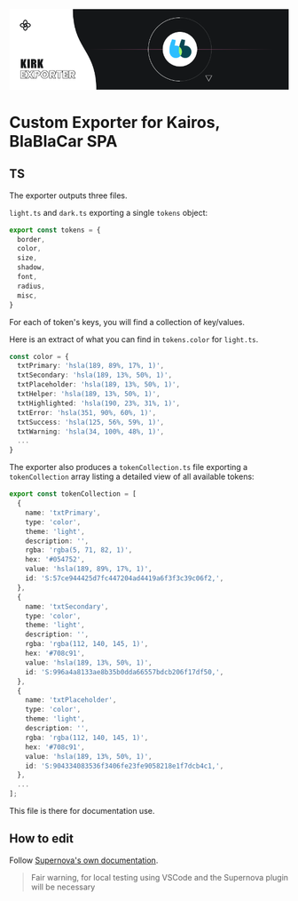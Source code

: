 <img src="./readme-icon.png" alt="Supernova Logo" style="max-width:100%;">

# Custom Exporter for Kairos, BlaBlaCar SPA

## TS

The exporter outputs three files.

`light.ts` and `dark.ts` exporting a single `tokens` object:

```ts
export const tokens = {
  border,
  color,
  size,
  shadow,
  font,
  radius,
  misc,
}
```

For each of token's keys, you will find a collection of key/values.

Here is an extract of what you can find in `tokens.color` for `light.ts`.

```ts
const color = {
  txtPrimary: 'hsla(189, 89%, 17%, 1)',
  txtSecondary: 'hsla(189, 13%, 50%, 1)',
  txtPlaceholder: 'hsla(189, 13%, 50%, 1)',
  txtHelper: 'hsla(189, 13%, 50%, 1)',
  txtHighlighted: 'hsla(190, 23%, 31%, 1)',
  txtError: 'hsla(351, 90%, 60%, 1)',
  txtSuccess: 'hsla(125, 56%, 59%, 1)',
  txtWarning: 'hsla(34, 100%, 48%, 1)',
  ...
}
```


The exporter also produces a `tokenCollection.ts` file exporting a `tokenCollection` array listing a detailed view of all available tokens:

```ts
export const tokenCollection = [
  {
    name: 'txtPrimary',
    type: 'color',
    theme: 'light',
    description: '',
    rgba: 'rgba(5, 71, 82, 1)',
    hex: '#054752',
    value: 'hsla(189, 89%, 17%, 1)',
    id: 'S:57ce944425d7fc447204ad4419a6f3f3c39c06f2,',
  },
  {
    name: 'txtSecondary',
    type: 'color',
    theme: 'light',
    description: '',
    rgba: 'rgba(112, 140, 145, 1)',
    hex: '#708c91',
    value: 'hsla(189, 13%, 50%, 1)',
    id: 'S:996a4a8133ae8b35b0dda66557bdcb206f17df50,',
  },
  {
    name: 'txtPlaceholder',
    type: 'color',
    theme: 'light',
    description: '',
    rgba: 'rgba(112, 140, 145, 1)',
    hex: '#708c91',
    value: 'hsla(189, 13%, 50%, 1)',
    id: 'S:904334083536f3406fe23fe9058218e1f7dcb4c1,',
  },
  ...
];
```

This file is there for documentation use.


## How to edit 

Follow [Supernova's own documentation](https://developers.supernova.io/latest/supernova-developer-platform.html). 

> Fair warning, for local testing using VSCode and the Supernova plugin will be necessary
